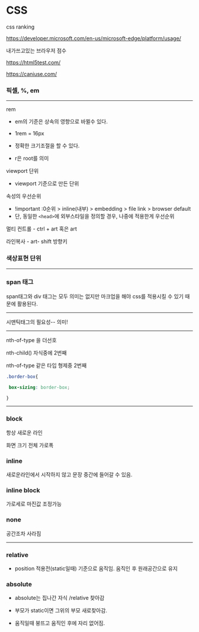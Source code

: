

# CSS

css ranking

<https://developer.microsoft.com/en-us/microsoft-edge/platform/usage/>

내가쓰고있는 브라우저 점수

https://html5test.com/

<https://caniuse.com/>



### 픽셀, %, em

---

rem 

- em의 기준은 상속의 영향으로 바뀔수 있다.

- 1rem = 16px
- 정확한 크기조절을 할 수 있다.
- r은 root를 의미



viewport 단위

- viewport 기준으로 만든 단위



속성의 우선순위

- !important :0순위 > inline(내부) > embedding > file link > browser default
- 단, 동일한 ```<head>```에 외부스타일을 정의할 경우, 나중에 적용한게 우선순위



멀티 컨트롤  - ctrl + art 혹은 art

라인복사 - art- shift 방향키





### 색상표현 단위

---

### span 태그

span태그와 div 태그는 모두 의미는 없지만 마크업을 해야 css를 적용시킬 수 있기 때문에 활용된다.

---

시맨틱태그의 필요성-- 의미!

----

nth-of-type 을 더선호

nth-child() 자식중에 2번째

nth-of-type 같은 타입 형제중 2번째






```css
.border-box{

 box-sizing: border-box;

}

```

-------------

### block

항상 새로운 라인

화면 크기 전체 가로폭

### inline

새로운라인에서 시작하지 않고 문장 중간에 들어갈 수 있음.

### inline block	

가로세로 마진값 조정가능

### none 

공간조차 사라짐





---



### relative

- position 적용전(static일때) 기준으로 움직임. 움직인 후 원래공간으로 유지

### absolute

- absolute는 집나간 자식 /relative 찾아감

- 부모가 static이면 그위의 부모 새로찾아감.
- 움직일때 붕뜨고 움직인 후에 자리 없어짐.